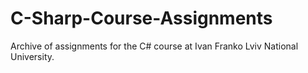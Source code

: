 # C-Sharp-Course-Assignments

Archive of assignments for the C# course at Ivan Franko Lviv National University.
